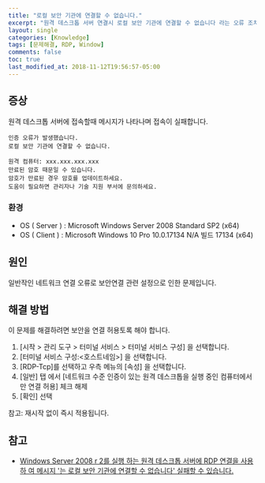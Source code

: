 ```yaml
---
title: "로컬 보안 기관에 연결할 수 없습니다."
excerpt: "원격 데스크톱 서버 연결시 로컬 보안 기관에 연결할 수 없습니다 라는 오류 조치 방법"
layout: single
categories: [Knowledge]
tags: [문제해결, RDP, Window]
comments: false
toc: true
last_modified_at: 2018-11-12T19:56:57-05:00
---
```


## 증상

원격 데스크톱 서버에 접속할때 메시지가 나타나며 접속이 실패합니다.

```
인증 오류가 발생했습니다.
로컬 보안 기관에 연결할 수 없습니다.

원격 컴퓨터: xxx.xxx.xxx.xxx
만료된 암호 때문일 수 있습니다.
암호가 만료된 경우 암호를 업데이트하세요.
도움이 필요하면 관리자나 기술 지원 부서에 문의하세요.
```

### 환경

- OS ( Server ) : Microsoft Windows Server 2008 Standard SP2 (x64)
- OS ( Client ) : Microsoft Windows 10 Pro 10.0.17134 N/A 빌드 17134 (x64)

## 원인

일반작인 네트워크 연결 오류로 보안연결 관련 설정으로 인한 문제입니다.

## 해결 방법

이 문제를 해결하려면 보안을 연결 허용토록 해야 합니다.

1. [시작 > 관리 도구 > 터미널 서비스 > 터미널 서비스 구성] 을 선택합니다.
2. [터미널 서비스 구성:<호스트네임>] 을 선택합니다.
3. [RDP-Tcp]를 선택하고 우측 메뉴의 [속성] 을 선택합니다.
4. [일반] 탭 에서 [네트워크 수준 인증이 있는 원격 데스크톱을 실행 중인 컴퓨터에서만 연결 허용] 체크 해제
5. [확인] 선택

참고: 재시작 없이 즉시 적용됩니다.


## 참고

* [Windows Server 2008 r 2를 실행 하는 원격 데스크톱 서버에 RDP 연결을 사용 하 여 메시지 '는 로컬 보안 기관에 연결할 수 없습니다' 실패할 수 있습니다.](https://support.microsoft.com/ko-kr/help/2493594/rdp-connection-to-remote-desktop-server-running-windows-server-2008-r2)